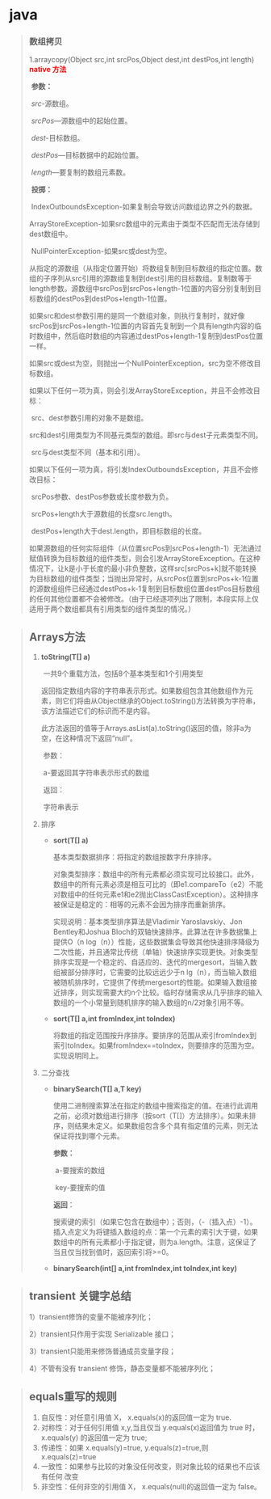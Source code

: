 # java

>   ### 数组拷贝
>
>   1.arraycopy(Object src,int srcPos,Object dest,int destPos,int length)    **<font color=red>native 方法</font>**
>
>   ​	**参数：**
>
>   ​		*src*-源数组。
>
>   ​		*srcPos*—源数组中的起始位置。
>
>   ​		*dest*-目标数组。
>
>   ​		*destPos*—目标数据中的起始位置。
>
>   ​		*length*—要复制的数组元素数。
>
>   ​	**投掷：**
>
>   ​		IndexOutboundsException-如果复制会导致访问数组边界之外的数据。
>
>   ​		ArrayStoreException-如果src数组中的元素由于类型不匹配而无法存储到dest数组中。
>
>   ​		NullPointerException-如果src或dest为空。
>
>   ​	从指定的源数组（从指定位置开始）将数组复制到目标数组的指定位置。数组的子序列从src引用的源数组复制到dest引用的目标数组。复制数等于length参数。源数组中srcPos到srcPos+length-1位置的内容分别复制到目标数组的destPos到destPos+length-1位置。
>
>   ​	如果src和dest参数引用的是同一个数组对象，则执行复制时，就好像srcPos到srcPos+length-1位置的内容首先复制到一个具有length内容的临时数组中，然后临时数组的内容通过destPos+length-1复制到destPos位置一样。
>
>   ​	如果src或dest为空，则抛出一个NullPointerException，src为空不修改目标数组。
>
>   ​	如果以下任何一项为真，则会引发ArrayStoreException，并且不会修改目标：
>
>   ​		src、dest参数引用的对象不是数组。
>
>   ​		src和dest引用类型为不同基元类型的数组。即src与dest子元素类型不同。
>
>   ​		src与dest类型不同（基本和引用）。
>
>   ​	如果以下任何一项为真，将引发IndexOutboundsException，并且不会修改目标：
>
>   ​		srcPos参数、destPos参数或长度参数为负。
>
>   ​		srcPos+length大于源数组的长度src.length。
>
>   ​		destPos+length大于dest.length，即目标数组的长度。
>
>   ​	如果源数组的任何实际组件（从位置srcPos到srcPos+length-1）无法通过赋值转换为目标数组的组件类型，则会引发ArrayStoreException。在这种情况下，让k是小于长度的最小非负整数，这样src[srcPos+k]就不能转换为目标数组的组件类型；当抛出异常时，从srcPos位置到srcPos+k-1位置的源数组组件已经通过destPos+k-1复制到目标数组位置destPos目标数组的任何其他位置都不会被修改。（由于已经逐项列出了限制，本段实际上仅适用于两个数组都具有引用类型的组件类型的情况。）

>   ## Arrays方法
>
>   1.  **toString(T[] a)**
>
>       ​	一共9个重载方法，包括8个基本类型和1个引用类型
>
>       ​	返回指定数组内容的字符串表示形式。如果数组包含其他数组作为元素，则它们将由从Object继承的Object.toString()方法转换为字符串，该方法描述它们的标识而不是内容。
>
>       ​	此方法返回的值等于Arrays.asList(a).toString()返回的值，除非a为空，在这种情况下返回“null”。
>
>       ​	参数：
>
>       ​		a-要返回其字符串表示形式的数组
>
>       ​	返回：
>
>       ​		字符串表示
>
>   2.  排序
>
>       +   **sort(T[] a)**
>
>           基本类型数据排序：将指定的数组按数字升序排序。
>
>           对象类型排序：数组中的所有元素都必须实现可比较接口。此外，数组中的所有元素必须是相互可比的（即e1.compareTo（e2）不能对数组中的任何元素e1和e2抛出ClassCastException）。这种排序被保证是稳定的：相等的元素不会因为排序而重新排序。
>
>           实现说明：基本类型排序算法是Vladimir Yaroslavskiy、Jon Bentley和Joshua Bloch的双轴快速排序。此算法在许多数据集上提供O（n log（n））性能，这些数据集会导致其他快速排序降级为二次性能，并且通常比传统（单轴）快速排序实现更快。对象类型排序实现是一个稳定的、自适应的、迭代的mergesort，当输入数组被部分排序时，它需要的比较远远少于n lg（n），而当输入数组被随机排序时，它提供了传统mergesort的性能。如果输入数组接近排序，则实现需要大约n个比较。临时存储需求从几乎排序的输入数组的一个小常量到随机排序的输入数组的n/2对象引用不等。
>
>       +   **sort(T[] a,int fromIndex,int toIndex)**
>
>           将数组的指定范围按升序排序。要排序的范围从索引fromIndex到索引toIndex。如果fromIndex==toIndex，则要排序的范围为空。实现说明同上。
>
>   3.  二分查找
>
>       +   **binarySearch(T[] a,T key)**
>
>           使用二进制搜索算法在指定的数组中搜索指定的值。在进行此调用之前，必须对数组进行排序（按sort（T[]）方法排序）。如果未排序，则结果未定义。如果数组包含多个具有指定值的元素，则无法保证将找到哪个元素。
>
>           **参数：**
>
>           ​	a-要搜索的数组
>
>           ​	key-要搜索的值
>
>           **返回**：
>
>           ​	搜索键的索引（如果它包含在数组中）；否则，（-（插入点）-1）。插入点定义为将键插入数组的点：第一个元素的索引大于键，如果数组中的所有元素都小于指定键，则为a.length。注意，这保证了当且仅当找到值时，返回索引将>=0。
>
>       +   **binarySearch(int[] a,int fromIndex,int toIndex,int key)**

>   ## transient 关键字总结
>
>   1）transient修饰的变量不能被序列化；
>
>   2）transient只作用于实现 Serializable 接口；
>
>   3）transient只能用来修饰普通成员变量字段；
>
>   4）不管有没有 transient 修饰，静态变量都不能被序列化；

>## equals重写的规则
>
>1.  自反性：对任意引用值 X， x.equals(x)的返回值一定为 true.
>2.  对称性：对于任何引用值 x,y,当且仅当 y.equals(x)返回值为 true 时， x.equals(y)
>    的返回值一定为 true;
>3.  传递性：如果 x.equals(y)=true, y.equals(z)=true,则 x.equals(z)=true
>4.  一致性：如果参与比较的对象没任何改变，则对象比较的结果也不应该有任何
>      改变
>5.  非空性：任何非空的引用值 X， x.equals(null)的返回值一定为 false。 
>

